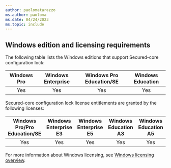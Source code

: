 ```yaml
---
author: paolomatarazzo
ms.author: paoloma
ms.date: 04/24/2023
ms.topic: include
---
```


## Windows edition and licensing requirements

The following table lists the Windows editions that support Secured-core configuration lock:

|Windows Pro|Windows Enterprise|Windows Pro Education/SE|Windows Education|
|:---:|:---:|:---:|:---:|
|Yes|Yes|Yes|Yes|

Secured-core configuration lock license entitlements are granted by the following licenses:

|Windows Pro/Pro Education/SE|Windows Enterprise E3|Windows Enterprise E5|Windows Education A3|Windows Education A5|
|:---:|:---:|:---:|:---:|:---:|
|Yes|Yes|Yes|Yes|Yes|

For more information about Windows licensing, see [Windows licensing overview](/windows/whats-new/windows-licensing).
